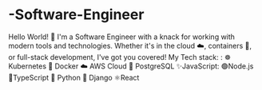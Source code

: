 # -Software-Engineer
Hello World! 👋  I'm a Software Engineer with a knack for working with modern tools and technologies. Whether it's in the cloud ☁️, containers 🐳, or full-stack development, I've got you covered!  My Tech stack: : ☸️  Kubernetes   🐳 Docker ☁️ AWS Cloud 🐘 PostgreSQL ✨JavaScript:  🟢Node.js 🔷TypeScript 🐍 Python 🚀 Django ⚛️React
